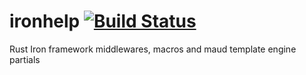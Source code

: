 # ironhelp [![Build Status](https://travis-ci.org/ernestas-poskus/ironhelp.svg?branch=master)](https://travis-ci.org/ernestas-poskus/ironhelp)

Rust Iron framework middlewares, macros and maud template engine partials
